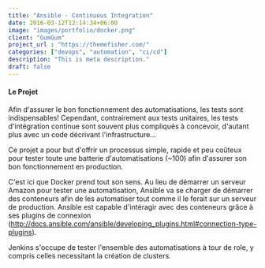 ```yaml
---
title: "Ansible - Continuous Integration"
date: 2016-03-12T12:14:34+06:00
image: "images/portfolio/docker.png"
client: "GumGum"
project_url : "https://themefisher.com/"
categories: ["devops", "automation", "ci/cd"]
description: "This is meta description."
draft: false
---
```


#### Le Projet

Afin d'assurer le bon fonctionnement des automatisations, les tests sont indispensables! Cependant, contrairement aux tests unitaires, les tests d'intégration continue sont souvent plus compliqués à concevoir, d'autant plus avec un code décrivant l'infrastructure…

Ce projet a pour but d'offrir un processus simple, rapide et peu coûteux pour tester toute une batterie d'automatisations (~100) afin d'assurer son bon fonctionnement en production.

C'est ici que Docker prend tout son sens. Au lieu de démarrer un serveur Amazon pour tester une automatisation, Ansible va se charger de démarrer des conteneurs afin de les automatiser tout comme il le ferait sur un serveur de production. Ansible est capable d'intéragir avec des conteneurs grâce à ses plugins de connexion (http://docs.ansible.com/ansible/developing_plugins.html#connection-type-plugins).

Jenkins s'occupe de tester l'ensemble des automatisations à tour de role, y compris celles necessitant la création de clusters.
